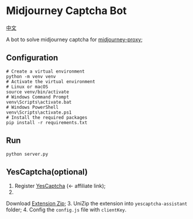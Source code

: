 # Midjourney Captcha Bot

[中文](./README.zh-CN.md)

A bot to solve midjourney captcha for [midjourney-proxy](https://github.com/litter-coder/midjourney-proxy-plus);

## Configuration

```shell
# Create a virtual environment
python -m venv venv
# Activate the virtual environment
# Linux or macOS
source venv/bin/activate
# Windows Command Prompt
venv\Scripts\activate.bat
# Windows PowerShell
venv\Scripts\activate.ps1
# Install the required packages
pip install -r requirements.txt
```

## Run

```shell
python server.py
```

## YesCaptcha(optional)

1. Register [YesCaptcha](https://yescaptcha.com/i/lSoGCH) (<- affiliate link);
2.
Download [Extension Zip](https://yescaptcha.atlassian.net/wiki/spaces/YESCAPTCHA/pages/25722881/YesCaptcha#%EF%BC%88%E4%BA%8C%EF%BC%89%E3%80%81%E4%B8%8B%E8%BD%BDChrome%E5%AE%89%E8%A3%85%E5%8C%85%E8%87%AA%E5%8A%A9%E5%AE%89%E8%A3%85);
3. UniZip the extension into `yescaptcha-assistant` folder;
4. Config the `config.js` file with `clientKey`.
